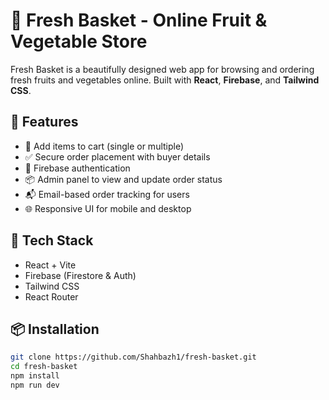 # 🥦 Fresh Basket - Online Fruit & Vegetable Store

Fresh Basket is a beautifully designed web app for browsing and ordering fresh fruits and vegetables online. Built with **React**, **Firebase**, and **Tailwind CSS**.

## 🚀 Features
- 🛒 Add items to cart (single or multiple)
- ✅ Secure order placement with buyer details
- 🔐 Firebase authentication
- 📦 Admin panel to view and update order status
- 📬 Email-based order tracking for users
- 🌐 Responsive UI for mobile and desktop

## 🔧 Tech Stack
- React + Vite
- Firebase (Firestore & Auth)
- Tailwind CSS
- React Router

## 📦 Installation

```bash
git clone https://github.com/Shahbazh1/fresh-basket.git
cd fresh-basket
npm install
npm run dev
